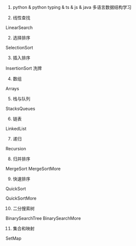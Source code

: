 1. python & python typing & ts & js & java 多语言数据结构学习

1. 线性查找

LinearSearch

2. 选择排序

SelectionSort

3. 插入排序

InsertionSort 洗牌

4. 数组

Arrays

5. 栈与队列

StacksQueues

6. 链表

LinkedList

7. 递归

Recursion

8. 归并排序

MergeSort
MergeSortMore

9.  快速排序

QuickSort

QuickSortMore

10. 二分搜索树

BinarySearchTree
BinarySearchMore

11. 集合和映射

SetMap







